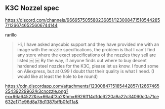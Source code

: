 
## K3C Nozzel spec


https://discord.com/channels/966957505580236851/1230084715185442857/1266746525606744144

rarillo
> Hi, I have asked anycubic support and they have provided me with an image with the nozzle specifications, the problem is that I can't find any store where the exact specifications of the nozzles they sell are listed ￼
￼
> By the way, if anyone finds out where to buy decent hardened steel nozzles for the K3C, please let us know. I found some on Aliexpress, but at 0.99 I doubt that their quality is what I need. (I would like at least the hole to be round)


https://cdn.discordapp.com/attachments/1230084715185442857/1266746525439229962/k3cnozzle.png?ex=66a64522&is=66a4f3a2&hm=6926ff14d1dc6220a9a22c34060c0a71ce632e171e96d8a78d1387bffb0fd11a&


